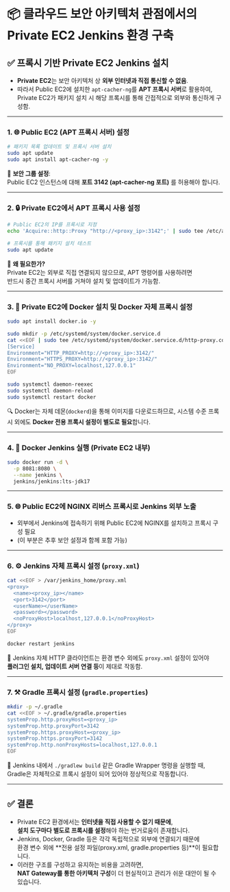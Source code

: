 # 📦 클라우드 보안 아키텍처 관점에서의 Private EC2 Jenkins 환경 구축

## ✅ 프록시 기반 Private EC2 Jenkins 설치

- **Private EC2**는 보안 아키텍처 상 **외부 인터넷과 직접 통신할 수 없음**.
- 따라서 Public EC2에 설치한 `apt-cacher-ng`를 **APT 프록시 서버**로 활용하여,  
  Private EC2가 패키지 설치 시 해당 프록시를 통해 간접적으로 외부와 통신하게 구성함.

---

### 1. 🌐 Public EC2 (APT 프록시 서버) 설정

```bash
# 패키지 목록 업데이트 및 프록시 서버 설치
sudo apt update
sudo apt install apt-cacher-ng -y
```

📌 **보안 그룹 설정**:  
Public EC2 인스턴스에 대해 **포트 3142 (apt-cacher-ng 포트)** 를 허용해야 합니다.

---

### 2. 🔒 Private EC2에서 APT 프록시 사용 설정

```bash
# Public EC2의 IP를 프록시로 지정
echo 'Acquire::http::Proxy "http://<proxy_ip>:3142";' | sudo tee /etc/apt/apt.conf.d/01proxy

# 프록시를 통해 패키지 설치 테스트
sudo apt update
```

📝 **왜 필요한가?**  
Private EC2는 외부로 직접 연결되지 않으므로, APT 명령어를 사용하려면  
반드시 중간 프록시 서버를 거쳐야 설치 및 업데이트가 가능함.

---

### 3. 🐳 Private EC2에 Docker 설치 및 Docker 자체 프록시 설정

```bash
sudo apt install docker.io -y

sudo mkdir -p /etc/systemd/system/docker.service.d
cat <<EOF | sudo tee /etc/systemd/system/docker.service.d/http-proxy.conf
[Service]
Environment="HTTP_PROXY=http://<proxy_ip>:3142/"
Environment="HTTPS_PROXY=http://<proxy_ip>:3142/"
Environment="NO_PROXY=localhost,127.0.0.1"
EOF

sudo systemctl daemon-reexec
sudo systemctl daemon-reload
sudo systemctl restart docker
```

🔍 Docker는 자체 데몬(`dockerd`)을 통해 이미지를 다운로드하므로, 시스템 수준 프록시 외에도 **Docker 전용 프록시 설정이 별도로 필요**합니다.

---

### 4. 🚀 Docker Jenkins 실행 (Private EC2 내부)

```bash
sudo docker run -d \
  -p 8081:8080 \
  --name jenkins \
  jenkins/jenkins:lts-jdk17
```

---

### 5. 🌐 Public EC2에 NGINX 리버스 프록시로 Jenkins 외부 노출

- 외부에서 Jenkins에 접속하기 위해 Public EC2에 NGINX를 설치하고 프록시 구성 필요  
- (이 부분은 추후 보안 설정과 함께 포함 가능)

---

### 6. ⚙️ Jenkins 자체 프록시 설정 (`proxy.xml`)

```bash
cat <<EOF > /var/jenkins_home/proxy.xml
<proxy>
  <name><proxy_ip></name>
  <port>3142</port>
  <userName></userName>
  <password></password>
  <noProxyHost>localhost,127.0.0.1</noProxyHost>
</proxy>
EOF

docker restart jenkins
```

📌 Jenkins 자체 HTTP 클라이언트는 환경 변수 외에도 `proxy.xml` 설정이 있어야  
**플러그인 설치, 업데이트 서버 연결 등**이 제대로 작동함.

---

### 7. ⚒️ Gradle 프록시 설정 (`gradle.properties`)

```bash
mkdir -p ~/.gradle
cat <<EOF > ~/.gradle/gradle.properties
systemProp.http.proxyHost=<proxy_ip>
systemProp.http.proxyPort=3142
systemProp.https.proxyHost=<proxy_ip>
systemProp.https.proxyPort=3142
systemProp.http.nonProxyHosts=localhost,127.0.0.1
EOF
```

📌 Jenkins 내에서 `./gradlew build` 같은 Gradle Wrapper 명령을 실행할 때,  
Gradle은 자체적으로 프록시 설정이 되어 있어야 정상적으로 작동합니다.

---

## ✅ 결론

- Private EC2 환경에서는 **인터넷을 직접 사용할 수 없기 때문에**,  
  **설치 도구마다 별도로 프록시를 설정**해야 하는 번거로움이 존재합니다.
- Jenkins, Docker, Gradle 등은 각각 독립적으로 외부에 연결되기 때문에  
  환경 변수 외에 **전용 설정 파일(proxy.xml, gradle.properties 등)**이 필요합니다.
- 이러한 구조를 구성하고 유지하는 비용을 고려하면,  
  **NAT Gateway를 통한 아키텍처 구성**이 더 현실적이고 관리가 쉬운 대안이 될 수 있습니다.
